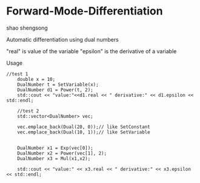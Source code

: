 # Forward-Mode-Differentiation

shao shengsong

Automatic differentiation using dual numbers

"real" is value of the variable
"epsilon" is the derivative of a variable


Usage



```
//test 1
	double x = 10;
	DualNumber t = SetVariable(x);
	DualNumber d1 = Power(t, 2);
	std::cout << "value:"<<d1.real << " derivative:" << d1.epsilon << std::endl;

	//test 2
	std::vector<DualNumber> vec;

	vec.emplace_back(Dual(20, 0));// like SetConstant
	vec.emplace_back(Dual(10, 1));// like SetVariable


	DualNumber x1 = Exp(vec[0]);
	DualNumber x2 = Power(vec[1], 2);
	DualNumber x3 = Mul(x1,x2);

	std::cout << "value:" << x3.real << " derivative:" << x3.epsilon << std::endl;
```
